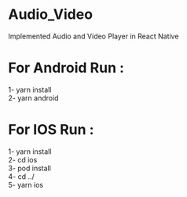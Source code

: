 # Audio_Video
Implemented Audio and Video Player in React Native

# For Android Run : 
1- yarn install <br>
2- yarn android

# For IOS Run : 
1- yarn install<br>
2- cd ios<br>
3- pod install<br>
4- cd ../<br>
5- yarn ios
